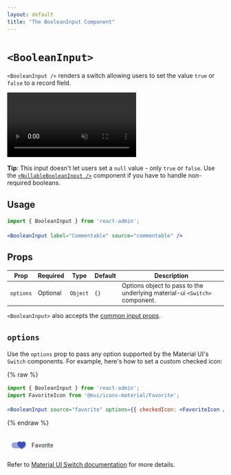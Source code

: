 ```yaml
---
layout: default
title: "The BooleanInput Component"
---
```


# `<BooleanInput>`

`<BooleanInput />` renders a switch allowing users to set the value `true` or `false` to a record field.

<video controls autoplay playsinline muted loop>
  <source src="./img/boolean-input.webm" type="video/webm"/>
  <source src="./img/boolean-input.mp4" type="video/mp4"/>
  Your browser does not support the video tag.
</video>


**Tip**: This input doesn't let users set a `null` value - only `true` or `false`. Use the [`<NullableBooleanInput />`](./NullableBooleanInput.md) component if you have to handle non-required booleans.

## Usage

```jsx
import { BooleanInput } from 'react-admin';

<BooleanInput label="Commentable" source="commentable" />
```

## Props

| Prop      | Required | Type     | Default | Description                                                                |
|-----------|----------|----------|---------|----------------------------------------------------------------------------|
| `options` | Optional | `Object` | `{}`    | Options object to pass to the underlying material-ui `<Switch>` component. |

`<BooleanInput>` also accepts the [common input props](./Inputs.md#common-input-props).

## `options`

Use the `options` prop to pass any option supported by the Material UI's `Switch` components. For example, here's how to set a custom checked icon:

{% raw %}
```jsx
import { BooleanInput } from 'react-admin';
import FavoriteIcon from '@mui/icons-material/Favorite';

<BooleanInput source="favorite" options={{ checkedIcon: <FavoriteIcon /> }} />
```
{% endraw %}

![CustomBooleanInputCheckIcon](./img/custom-switch-icon.png)

Refer to [Material UI Switch documentation](https://mui.com/material-ui/api/switch/) for more details.
